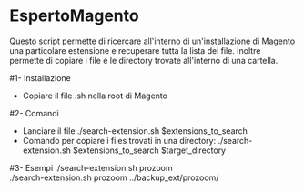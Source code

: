 # EspertoMagento
Questo script permette di ricercare all'interno di un'installazione di Magento una particolare estensione e recuperare tutta la lista dei file. Inoltre permette di copiare i file e le directory trovate all'interno di una cartella.

#1- Installazione
- Copiare il file .sh nella root di Magento
 
#2- Comandi
- Lanciare il file ./search-extension.sh $extensions_to_search
- Comando per copiare i files trovati in una directory:
./search-extension.sh $extensions_to_search $target_directory

#3- Esempi
./search-extension.sh prozoom<br>
./search-extension.sh prozoom ../backup_ext/prozoom/
